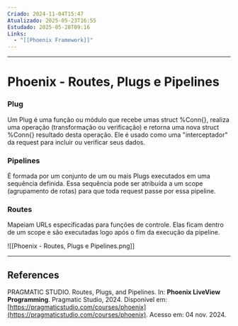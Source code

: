 ```yaml
---
Criado: 2024-11-04T15:47
Atualizado: 2025-05-23T16:55
Estudado: 2025-05-28T09:16
Links:
  - "[[Phoenix Framework]]"
---
```

---
# Phoenix - Routes, Plugs e Pipelines

### Plug

Um Plug é uma função ou módulo que recebe umas struct %Conn{}, realiza uma operação (transformação ou verificação) e retorna uma nova struct %Conn{} resultado desta operação. Ele é usado como uma "interceptador" da request para incluir ou verificar seus dados.

### Pipelines

É formada por um conjunto de um ou mais Plugs executados em uma sequência definida. Essa sequência pode ser atribuída a um scope (agrupamento de rotas) para que toda request passe por essa pipeline.

### Routes

Mapeiam URLs especificadas para funções de controle. Elas ficam dentro de um scope e são executadas logo após o fim da execução da pipeline.


![[Phoenix - Routes, Plugs e Pipelines.png]]


---
## References

PRAGMATIC STUDIO. Routes, Plugs, and Pipelines. In: **Phoenix LiveView Programming**. Pragmatic Studio, 2024. Disponível em: [https://pragmaticstudio.com/courses/phoenix](https://pragmaticstudio.com/courses/phoenix). Acesso em: 04 nov. 2024.